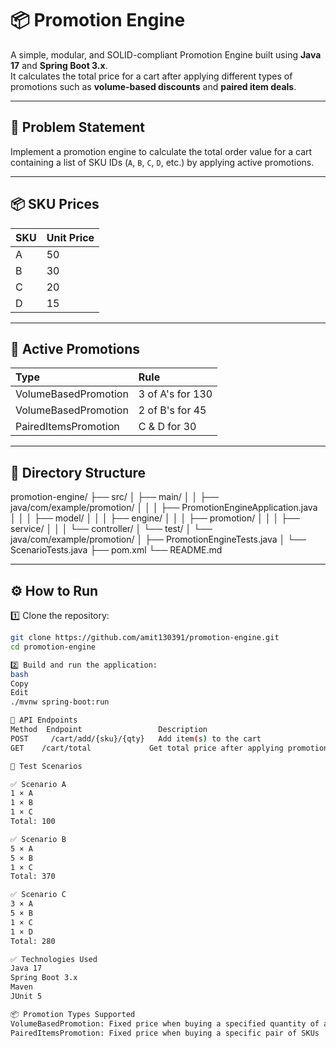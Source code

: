 # 📦 Promotion Engine

A simple, modular, and SOLID-compliant Promotion Engine built using **Java 17** and **Spring Boot 3.x**.  
It calculates the total price for a cart after applying different types of promotions such as **volume-based discounts** and **paired item deals**.

---

## 📑 Problem Statement

Implement a promotion engine to calculate the total order value for a cart containing a list of SKU IDs (`A`, `B`, `C`, `D`, etc.) by applying active promotions.

---

## 📦 SKU Prices

| SKU | Unit Price |
|:----|:-----------|
| A   | 50         |
| B   | 30         |
| C   | 20         |
| D   | 15         |

---

## 📝 Active Promotions

| Type                    | Rule                        |
|:------------------------|:----------------------------|
| VolumeBasedPromotion     | 3 of A's for 130             |
| VolumeBasedPromotion     | 2 of B's for 45              |
| PairedItemsPromotion     | C & D for 30                 |

---

## 📂 Directory Structure

promotion-engine/
├── src/
│ ├── main/
│ │ ├── java/com/example/promotion/
│ │ │ ├── PromotionEngineApplication.java
│ │ │ ├── model/
│ │ │ ├── engine/
│ │ │ ├── promotion/
│ │ │ ├── service/
│ │ │ └── controller/
│ └── test/
│ └── java/com/example/promotion/
│ ├── PromotionEngineTests.java
│ └── ScenarioTests.java
├── pom.xml
└── README.md

---

## ⚙️ How to Run

1️⃣ Clone the repository:
```bash
git clone https://github.com/amit130391/promotion-engine.git
cd promotion-engine

2️⃣ Build and run the application:
bash
Copy
Edit
./mvnw spring-boot:run

📌 API Endpoints
Method	Endpoint	             Description
POST	 /cart/add/{sku}/{qty}	 Add item(s) to the cart
GET	   /cart/total	           Get total price after applying promotions

🧪 Test Scenarios

✅ Scenario A
1 × A
1 × B
1 × C
Total: 100

✅ Scenario B
5 × A
5 × B
1 × C
Total: 370

✅ Scenario C
3 × A
5 × B
1 × C
1 × D
Total: 280

✅ Technologies Used
Java 17
Spring Boot 3.x
Maven
JUnit 5

📦 Promotion Types Supported
VolumeBasedPromotion: Fixed price when buying a specified quantity of a SKU
PairedItemsPromotion: Fixed price when buying a specific pair of SKUs

